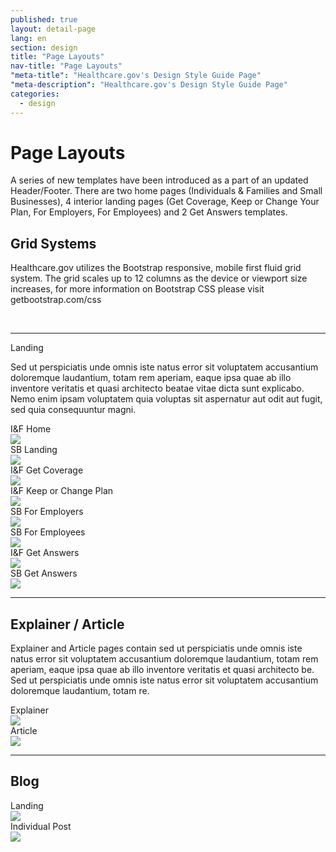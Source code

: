```yaml
---
published: true
layout: detail-page
lang: en
section: design
title: "Page Layouts"
nav-title: "Page Layouts"
"meta-title": "Healthcare.gov's Design Style Guide Page"
"meta-description": "Healthcare.gov's Design Style Guide Page"
categories:
  - design
---
```


# Page Layouts

<div class="intro">
A series of new templates have been introduced as a part of an updated Header/Footer. There are two home pages (Individuals & Families and Small Businesses), 4 interior landing pages (Get Coverage, Keep or Change Your Plan, For Employers, For Employees) and 2 Get Answers templates.
</div>

<div class="hr"></div>

## Grid Systems

Healthcare.gov utilizes the Bootstrap responsive, mobile first fluid grid system. The grid scales up to 12 columns as the device or viewport size increases, for more information on Bootstrap CSS please visit getbootstrap.com/css

<br />
<img class="full" src="{{site.baseurl}}/images/design/page-layouts/1_Grid.png" alt="" />

<hr>

Landing

Sed ut perspiciatis unde omnis iste natus error sit voluptatem accusantium doloremque laudantium, totam rem aperiam, eaque ipsa quae ab illo inventore veritatis et quasi architecto beatae vitae dicta sunt explicabo. Nemo enim ipsam voluptatem quia voluptas sit aspernatur aut odit aut fugit, sed quia consequuntur magni.

<div class="row">
	<div class="col-sm-6">
		<div class="caption">I&amp;F Home</div>
		<img class="full" src="{{site.baseurl}}/images/design/page-layouts/2_IFHome.png" />
	</div>
	<div class="col-sm-6">
		<div class="caption">SB Landing</div>
		<img class="full" src="{{site.baseurl}}/images/design/page-layouts/3_SBLanding.png" />
	</div>
</div>
<div class="row">
	<div class="col-sm-6">
		<div class="caption">I&amp;F Get Coverage</div>
		<img class="full" src="{{site.baseurl}}/images/design/page-layouts/4_IFGetCoverage.png" />
	</div>
	<div class="col-sm-6">
		<div class="caption">I&amp;F Keep or Change Plan</div>
		<img class="full" src="{{site.baseurl}}/images/design/page-layouts/5_IF_KeepChange.png" />
	</div>
</div>
<div class="row">
	<div class="col-sm-6">
		<div class="caption">SB For Employers</div>
		<img class="full" src="{{site.baseurl}}/images/design/page-layouts/6_SBEmployers.png" />
	</div>
	<div class="col-sm-6">
		<div class="caption">SB For Employees</div>
		<img class="full" src="{{site.baseurl}}/images/design/page-layouts/7_SBEmployees.png" />
	</div>
</div>
<div class="row">
	<div class="col-sm-6">
		<div class="caption">I&amp;F Get Answers</div>
		<img class="full" src="{{site.baseurl}}/images/design/page-layouts/8_IFGetAnswers.png" />
	</div>
	<div class="col-sm-6">
		<div class="caption">SB Get Answers</div>
		<img class="full" src="{{site.baseurl}}/images/design/page-layouts/9_SBGetAnswers.png" />
	</div>
</div>

<hr>

## Explainer / Article

Explainer and Article pages contain sed ut perspiciatis unde omnis iste natus error sit voluptatem accusantium doloremque laudantium, totam rem aperiam, eaque ipsa quae ab illo inventore veritatis et quasi architecto be. Sed ut perspiciatis unde omnis iste natus error sit voluptatem accusantium doloremque laudantium, totam re.

<div class="row">
	<div class="col-sm-6">
		<div class="caption">Explainer</div>
		<img class="full" src="{{site.baseurl}}/images/design/page-layouts/10_Explainer.png" />
	</div>
	<div class="col-sm-6">
		<div class="caption">Article</div>
		<img class="full" src="{{site.baseurl}}/images/design/page-layouts/11_Article.png" />
	</div>
</div>

<hr>

## Blog

<div class="row">
	<div class="col-sm-6">
		<div class="caption">Landing</div>
		<img class="full" src="{{site.baseurl}}/images/design/page-layouts/12_BlogLanding.png" />
	</div>
	<div class="col-sm-6">
		<div class="caption">Individual Post</div>
		<img class="full" src="{{site.baseurl}}/images/design/page-layouts/13_BlogPost.png" />
	</div>
</div>
